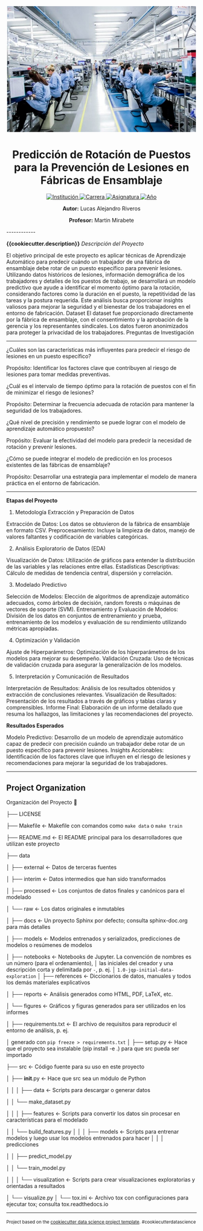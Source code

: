 <div align="center">
  <img src="/src/static/logo.jpeg" alt="Logo del proyecto" width="500">
  <h1>Predicción de Rotación de Puestos para la Prevención de Lesiones en Fábricas de Ensamblaje </h1>
</div>

<p align="center">
  <a href="https://politecnico.tdf.gob.ar/">
    <img src="https://img.shields.io/badge/institución-Politécnico%20Malvinas%20Argentinas-blue" alt="Institución">
  </a>
  <a href="https://www.example.com/carrera">
    <img src="https://img.shields.io/badge/carrera-Tecnicatura%20Superior%20en%20Ciencia%20de%20Datos%20e%20Inteligencia%20Artificial-brightgreen" alt="Carrera">
  </a>
  <a href="https://www.example.com/asignatura">
    <img src="https://img.shields.io/badge/asignatura-Aprendizaje%20Automático-orange" alt="Asignatura">
  </a>
  <a href="https://www.example.com/año">
    <img src="https://img.shields.io/badge/año-2024-yellowgreen" alt="Año">
  </a>
</p>
<p align="center">
  <strong>Autor:</strong> Lucas Alejandro Riveros
</p>
<p align="center">
  <strong>Profesor:</strong> Martin Mirabete
</p>
------------


**{{cookiecutter.description}}** *Descripción del Proyecto*

El objetivo principal de este proyecto es aplicar técnicas de Aprendizaje Automático para predecir cuándo un trabajador de una fábrica de ensamblaje debe rotar de un puesto específico para prevenir lesiones. Utilizando datos históricos de lesiones, información demográfica de los trabajadores y detalles de los puestos de trabajo, se desarrollará un modelo predictivo que ayude a identificar el momento óptimo para la rotación, considerando factores como la duración en el puesto, la repetitividad de las tareas y la postura requerida. Este análisis busca proporcionar insights valiosos para mejorar la seguridad y el bienestar de los trabajadores en el entorno de fabricación.
Dataset
El dataset fue proporcionado directamente por la fábrica de ensamblaje, con el consentimiento y la aprobación de la gerencia y los representantes sindicales. Los datos fueron anonimizados para proteger la privacidad de los trabajadores.
Preguntas de Investigación

------------

¿Cuáles son las características más influyentes para predecir el riesgo de lesiones en un puesto específico?

Propósito: Identificar los factores clave que contribuyen al riesgo de lesiones para tomar medidas preventivas.


¿Cuál es el intervalo de tiempo óptimo para la rotación de puestos con el fin de minimizar el riesgo de lesiones?

Propósito: Determinar la frecuencia adecuada de rotación para mantener la seguridad de los trabajadores.


¿Qué nivel de precisión y rendimiento se puede lograr con el modelo de aprendizaje automático propuesto?

Propósito: Evaluar la efectividad del modelo para predecir la necesidad de rotación y prevenir lesiones.


¿Cómo se puede integrar el modelo de predicción en los procesos existentes de las fábricas de ensamblaje?

Propósito: Desarrollar una estrategia para implementar el modelo de manera práctica en el entorno de fabricación.

------------


**Etapas del Proyecto**
1. Metodología Extracción y Preparación de Datos

Extracción de Datos: Los datos se obtuvieron de la fábrica de ensamblaje en formato CSV.
Preprocesamiento: Incluye la limpieza de datos, manejo de valores faltantes y codificación de variables categóricas.

2. Análisis Exploratorio de Datos (EDA)

Visualización de Datos: Utilización de gráficos para entender la distribución de las variables y las relaciones entre ellas.
Estadísticas Descriptivas: Cálculo de medidas de tendencia central, dispersión y correlación.

3. Modelado Predictivo

Selección de Modelos: Elección de algoritmos de aprendizaje automático adecuados, como árboles de decisión, random forests o máquinas de vectores de soporte (SVM).
Entrenamiento y Evaluación de Modelos: División de los datos en conjuntos de entrenamiento y prueba, entrenamiento de los modelos y evaluación de su rendimiento utilizando métricas apropiadas.

4. Optimización y Validación

Ajuste de Hiperparámetros: Optimización de los hiperparámetros de los modelos para mejorar su desempeño.
Validación Cruzada: Uso de técnicas de validación cruzada para asegurar la generalización de los modelos.

5. Interpretación y Comunicación de Resultados

Interpretación de Resultados: Análisis de los resultados obtenidos y extracción de conclusiones relevantes.
Visualización de Resultados: Presentación de los resultados a través de gráficos y tablas claras y comprensibles.
Informe Final: Elaboración de un informe detallado que resuma los hallazgos, las limitaciones y las recomendaciones del proyecto.

**Resultados Esperados**

Modelo Predictivo: Desarrollo de un modelo de aprendizaje automático capaz de predecir con precisión cuándo un trabajador debe rotar de un puesto específico para prevenir lesiones.
Insights Accionables: Identificación de los factores clave que influyen en el riesgo de lesiones y recomendaciones para mejorar la seguridad de los trabajadores.

------------

Project Organization
------------
Organización del Proyecto 📂


├── LICENSE

├── Makefile    <- Makefile con comandos como `make data` o `make train`

├── README.md          <- El README principal para los desarrolladores que utilizan este proyecto

├── data

│   ├── external       <- Datos de terceras fuentes

│   ├── interim        <- Datos intermedios que han sido transformados

│   ├── processed      <- Los conjuntos de datos finales y canónicos para el modelado

│   └── raw            <- Los datos originales e inmutables

│
├── docs               <- Un proyecto Sphinx por defecto; consulta sphinx-doc.org para más detalles

│
├── models             <- Modelos entrenados y serializados, predicciones de modelos o resúmenes de modelos

│
├── notebooks          <- Notebooks de Jupyter. La convención de nombres es un número (para el ordenamiento),
│                         las iniciales del creador y una descripción corta y delimitada por `-`, p. ej.
│                         `1.0-jqp-initial-data-exploration`
│
├── references         <- Diccionarios de datos, manuales y todos los demás materiales explicativos

│
├── reports            <- Análisis generados como HTML, PDF, LaTeX, etc.


│   └── figures        <- Gráficos y figuras generados para ser utilizados en los informes

│
├── requirements.txt   <- El archivo de requisitos para reproducir el entorno de análisis, p. ej.

│                         generado con `pip freeze > requirements.txt`
│
├── setup.py           <- Hace que el proyecto sea instalable (pip install -e .) para que src pueda ser importado

├── src                <- Código fuente para su uso en este proyecto

│   ├── __init__.py    <- Hace que src sea un módulo de Python

│   │
│   ├── data           <- Scripts para descargar o generar datos

│   │   └── make_dataset.py

│   │
│   ├── features       <- Scripts para convertir los datos sin procesar en características para el modelado

│   │   └── build_features.py
│   │
│   ├── models         <- Scripts para entrenar modelos y luego usar los modelos entrenados para hacer
│   │   │                 predicciones

│   │   ├── predict_model.py


│   │   └── train_model.py

│   │
│   └── visualization  <- Scripts para crear visualizaciones exploratorias y orientadas a resultados

│       └── visualize.py
│
└── tox.ini            <- Archivo tox con configuraciones para ejecutar tox; consulta tox.readthedocs.io


--------

<p><small>Project based on the <a target="_blank" href="https://drivendata.github.io/cookiecutter-data-science/">cookiecutter data science project template</a>. #cookiecutterdatascience</small></p>
